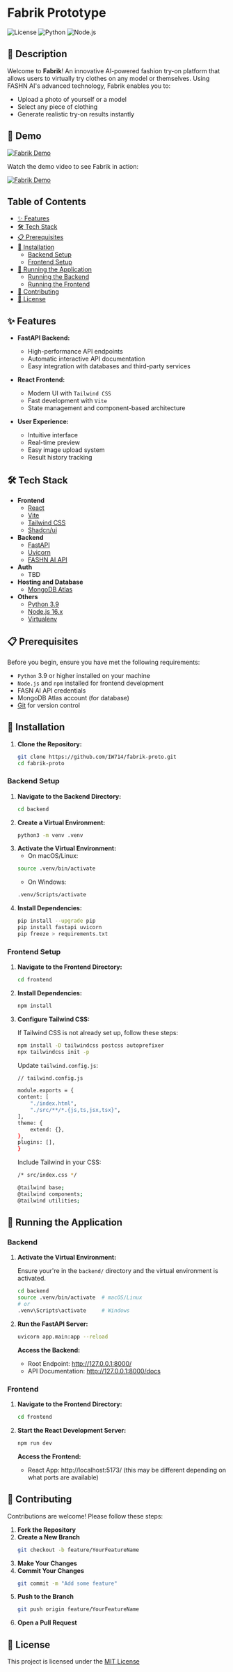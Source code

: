 # Fabrik Prototype

![License](https://img.shields.io/badge/license-MIT-blue.svg)
![Python](https://img.shields.io/badge/python-3.9-blue.svg)
![Node.js](https://img.shields.io/badge/node.js-16.x-green.svg)

## 📖 Description

Welcome to **Fabrik**! An innovative AI-powered fashion try-on platform that allows users to virtually try clothes on any model or themselves. Using FASHN AI's advanced technology, Fabrik enables you to:
- Upload a photo of yourself or a model
- Select any piece of clothing
- Generate realistic try-on results instantly

## 🎥 Demo

[![Fabrik Demo](https://img.shields.io/badge/Watch%20Demo-Video-red.svg)](https://www.youtube.com/watch?v=umZYbDvAYm4)

Watch the demo video to see Fabrik in action:

[![Fabrik Demo](https://img.youtube.com/vi/vFxmFOdiQGI/0.jpg)](https://www.youtube.com/watch?v=vFxmFOdiQGI)

## Table of Contents

- [✨ Features](#-features)
- [🛠️ Tech Stack](#-tech-stack)
- [📋 Prerequisites](#-prerequisites)
- [🚀 Installation](#-installation)
  - [Backend Setup](#backend-setup)
  - [Frontend Setup](#frontend-setup)
- [🏃 Running the Application](#-running-the-application)
  - [Running the Backend](#backend)
  - [Running the Frontend](#frontend)
- [🤝 Contributing](#-contributing)
- [📄 License](#-license)

## ✨ Features

- **FastAPI Backend:**
  - High-performance API endpoints
  - Automatic interactive API documentation
  - Easy integration with databases and third-party services

- **React Frontend:**
  - Modern UI with ``Tailwind CSS``
  - Fast development with ``Vite``
  - State management and component-based architecture

- **User Experience:**
  - Intuitive interface
  - Real-time preview
  - Easy image upload system
  - Result history tracking

## 🛠️ Tech Stack

- **Frontend**
  - [React](https://reactjs.org/)
  - [Vite](https://vitejs.dev/)
  - [Tailwind CSS](https://tailwindcss.com/)
  - [Shadcn/ui](https://ui.shadcn.com/)
- **Backend**
  - [FastAPI](https://fastapi.tiangolo.com/)
  - [Uvicorn](https://www.uvicorn.org/)
  - [FASHN AI API](https://docs.fashn.ai/)
- **Auth**
  - TBD
- **Hosting and Database**
  - [MongoDB Atlas](https://www.mongodb.com/products/platform/atlas-database)
- **Others**
  - [Python 3.9](https://www.python.org/)
  - [Node.js 16.x](https://nodejs.org/)
  - [Virtualenv](https://virtualenv.pypa.io/en/latest/)

## 📋 Prerequisites

Before you begin, ensure you have met the following requirements:

- ``Python`` 3.9 or higher installed on your machine
- ``Node.js`` and ``npm`` installed for frontend development
- FASN AI API credentials
- MongoDB Atlas account (for database)
- [Git](https://git-scm.com/) for version control

## 🚀 Installation

1. **Clone the Repository:**

   ```bash
   git clone https://github.com/IW714/fabrik-proto.git
   cd fabrik-proto
   ```

### Backend Setup
1. **Navigate to the Backend Directory:**
    ```bash
    cd backend
    ```
2. **Create a Virtual Environment:**
    ```bash
    python3 -m venv .venv
    ```
3. **Activate the Virtual Environment:**
    - On macOS/Linux: 
    ```bash
    source .venv/bin/activate
    ```
    - On Windows: 
    ```bash
    .venv/Scripts/activate
    ```
4. **Install Dependencies:**
    ```bash
    pip install --upgrade pip
    pip install fastapi uvicorn
    pip freeze > requirements.txt
    ```
### Frontend Setup
1. **Navigate to the Frontend Directory:**
    ```bash
    cd frontend
    ```
4. **Install Dependencies:**
    ```bash
    npm install
    ```
3. **Configure Tailwind CSS:**

    If Tailwind CSS is not already set up, follow these steps:

    ```bash
    npm install -D tailwindcss postcss autoprefixer
    npx tailwindcss init -p
    ```

    Update `tailwind.config.js`:
    ```bash
    // tailwind.config.js

    module.exports = {
    content: [
        "./index.html",
        "./src/**/*.{js,ts,jsx,tsx}",
    ],
    theme: {
        extend: {},
    },
    plugins: [],
    }
    ```
    Include Tailwind in your CSS:
    ```bash
    /* src/index.css */

    @tailwind base;
    @tailwind components;
    @tailwind utilities;
    ```

## 🏃 Running the Application

### Backend
1. **Activate the Virtual Environment:**

    Ensure your're in the `backend/` directory and the virtual environment is activated.

    ```bash
    cd backend
    source .venv/bin/activate  # macOS/Linux
    # or
    .venv\Scripts\activate     # Windows
    ```

2. **Run the FastAPI Server:**
    ```bash
    uvicorn app.main:app --reload
    ```

    **Access the Backend:**

    - Root Endpoint: http://127.0.0.1:8000/
    - API Documentation: http://127.0.0.1:8000/docs

### Frontend
1. **Navigate to the Frontend Directory:**
    ```bash
    cd frontend
    ```

2. **Start the React Development Server:**
    ```bash
    npm run dev
    ```
    **Access the Frontend:**
    - React App: http://localhost:5173/ (this may be different depending on what ports are available)


## 🤝 Contributing
Contributions are welcome! Please follow these steps: 

1. **Fork the Repository**
2. **Create a New Branch**
    ```bash
    git checkout -b feature/YourFeatureName
    ```
3. **Make Your Changes**
4. **Commit Your Changes**
    ```bash
    git commit -m "Add some feature"
    ```
5. **Push to the Branch**
    ```bash
    git push origin feature/YourFeatureName
    ```
6. **Open a Pull Request**

## 📄 License
This project is licensed under the [MIT License](../LICENSE)
